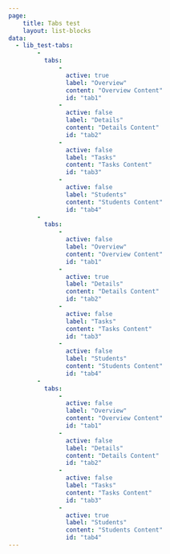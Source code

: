 ```yaml
---
page:
    title: Tabs test
    layout: list-blocks
data:
  - lib_test-tabs:
        -
          tabs:
              -
                active: true
                label: "Overview"
                content: "Overview Content"
                id: "tab1"
              -
                active: false
                label: "Details"
                content: "Details Content"
                id: "tab2"
              -
                active: false
                label: "Tasks"
                content: "Tasks Content"
                id: "tab3"
              -
                active: false
                label: "Students"
                content: "Students Content"
                id: "tab4"
        -  
          tabs:
              -
                active: false
                label: "Overview"
                content: "Overview Content"
                id: "tab1"
              -
                active: true
                label: "Details"
                content: "Details Content"
                id: "tab2"
              -
                active: false
                label: "Tasks"
                content: "Tasks Content"
                id: "tab3"
              -
                active: false
                label: "Students"
                content: "Students Content"
                id: "tab4"
        -  
          tabs:
              -
                active: false
                label: "Overview"
                content: "Overview Content"
                id: "tab1"
              -
                active: false
                label: "Details"
                content: "Details Content"
                id: "tab2"
              -
                active: false
                label: "Tasks"
                content: "Tasks Content"
                id: "tab3"
              -
                active: true
                label: "Students"
                content: "Students Content"
                id: "tab4"
---
```

